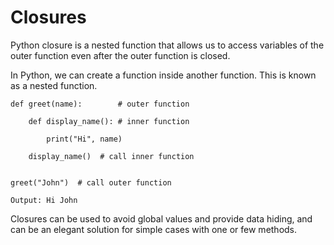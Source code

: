 # Closures
Python closure is a nested function that allows us to access variables of the outer function even after the outer function is closed.

In Python, we can create a function inside another function. This is known as a nested function.

    
    def greet(name):        # outer function

        def display_name(): # inner function

            print("Hi", name)
        
        display_name()  # call inner function


    greet("John")  # call outer function

    Output: Hi John

Closures can be used to avoid global values and provide data hiding, and can be an elegant solution for simple cases with one or few methods.
